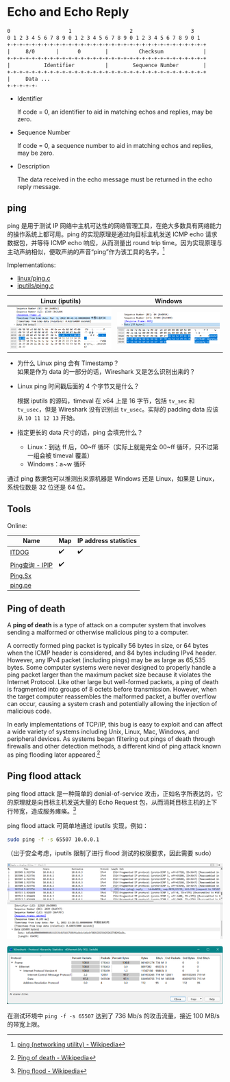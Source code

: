 # Echo and Echo Reply
```
0                   1                   2                   3
0 1 2 3 4 5 6 7 8 9 0 1 2 3 4 5 6 7 8 9 0 1 2 3 4 5 6 7 8 9 0 1
+-+-+-+-+-+-+-+-+-+-+-+-+-+-+-+-+-+-+-+-+-+-+-+-+-+-+-+-+-+-+-+-+
|     8/0       |      0        |          Checksum             |
+-+-+-+-+-+-+-+-+-+-+-+-+-+-+-+-+-+-+-+-+-+-+-+-+-+-+-+-+-+-+-+-+
|           Identifier          |        Sequence Number        |
+-+-+-+-+-+-+-+-+-+-+-+-+-+-+-+-+-+-+-+-+-+-+-+-+-+-+-+-+-+-+-+-+
|     Data ...
+-+-+-+-+-
```
- Identifier
  
  If code = 0, an identifier to aid in matching echos and replies, may be zero.
- Sequence Number
  
  If code = 0, a sequence number to aid in matching echos and replies, may be zero.
- Description
  
  The data received in the echo message must be returned in the echo reply message.

## ping
ping 是用于测试 IP 网络中主机可达性的网络管理工具，在绝大多数具有网络能力的操作系统上都可用。ping 的实现原理是通过向目标主机发送 ICMP echo 请求数据包，并等待 ICMP echo 响应，从而测量出 round trip time。因为实现原理与主动声纳相似，便取声纳的声音“ping”作为该工具的名字。[^ping-wiki]

Implementations:
- [linux/ping.c](https://github.com/torvalds/linux/blob/master/net/ipv4/ping.c)
- [iputils/ping.c](https://github.com/iputils/iputils/blob/master/ping/ping.c)

Linux (iputils) | Windows
--- | ---
![](images/echo-linux.png) | ![](images/echo-win.png)

- 为什么 Linux ping 会有 Timestamp？  
  如果是作为 data 的一部分的话，Wireshark 又是怎么识别出来的？
- Linux ping 时间戳后面的 4 个字节又是什么？

  根据 iputils 的源码，timeval 在 x64 上是 16 字节，包括 `tv_sec` 和 `tv_usec`，但是 Wireshark 没有识别出 `tv_usec`。实际的 padding data 应该从 `10 11 12 13` 开始。
- 指定更长的 data 尺寸的话，ping 会填充什么？
  - Linux：到达 ff 后，00\~ff 循环（实际上就是完全 00\~ff 循环，只不过第一组会被 timeval 覆盖）
  - Windows：a\~w 循环

通过 ping 数据包可以推测出来源机器是 Windows 还是 Linux，如果是 Linux，系统位数是 32 位还是 64 位。

## Tools
Online:

Name | Map | IP address statistics
--- | --- | ---
[ITDOG](https://www.itdog.cn/ping/) | ✔️ | ✔️
[Ping查询 - IPIP](https://tools.ipip.net/newping.php) | ✔️ |
[Ping.Sx](https://ping.sx/ping) | | 
[ping.pe](https://ping.pe/) | | 

## Ping of death
A **ping of death** is a type of attack on a computer system that involves sending a malformed or otherwise malicious ping to a computer.

A correctly formed ping packet is typically 56 bytes in size, or 64 bytes when the ICMP header is considered, and 84 bytes including IPv4 header. However, any IPv4 packet (including pings) may be as large as 65,535 bytes. Some computer systems were never designed to properly handle a ping packet larger than the maximum packet size because it violates the Internet Protocol. Like other large but well-formed packets, a ping of death is fragmented into groups of 8 octets before transmission. However, when the target computer reassembles the malformed packet, a buffer overflow can occur, causing a system crash and potentially allowing the injection of malicious code.

In early implementations of TCP/IP, this bug is easy to exploit and can affect a wide variety of systems including Unix, Linux, Mac, Windows, and peripheral devices. As systems began filtering out pings of death through firewalls and other detection methods, a different kind of ping attack known as ping flooding later appeared.[^death-wiki]

## Ping flood attack
ping flood attack 是一种简单的 denial-of-service 攻击，正如名字所表达的，它的原理就是向目标主机发送大量的 Echo Request 包，从而消耗目标主机的上下行带宽，造成服务瘫痪。[^flood-wiki]

ping flood attack 可简单地通过 iputils 实现，例如：
```sh
sudo ping -f -s 65507 10.0.0.1
```
（出于安全考虑，iputils 限制了进行 flood 测试的权限要求，因此需要 sudo）

![](images/ping-flood-wireshark.png)

![](images/ping-flood-wireshark-stat.png)

在测试环境中 `ping -f -s 65507` 达到了 736 Mb/s 的攻击流量，接近 100 MB/s 的带宽上限。


[^ping-wiki]: [ping (networking utility) - Wikipedia](https://en.wikipedia.org/wiki/Ping_(networking_utility))
[^death-wiki]: [Ping of death - Wikipedia](https://en.wikipedia.org/wiki/Ping_of_death)
[^flood-wiki]: [Ping flood - Wikipedia](https://en.wikipedia.org/wiki/Ping_flood)